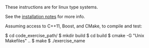 These instructions are for linux type systems.

See the [installation notes](http://exercism.io/languages/cpp/installation) for more info.

Assuming access to C++11, Boost, and CMake, to compile and test:

  $ cd code_exercise_path/
  $ mkdir build
  $ cd build
  $ cmake -G "Unix Makefiles" ..
  $ make
  $ ./exercise_name
